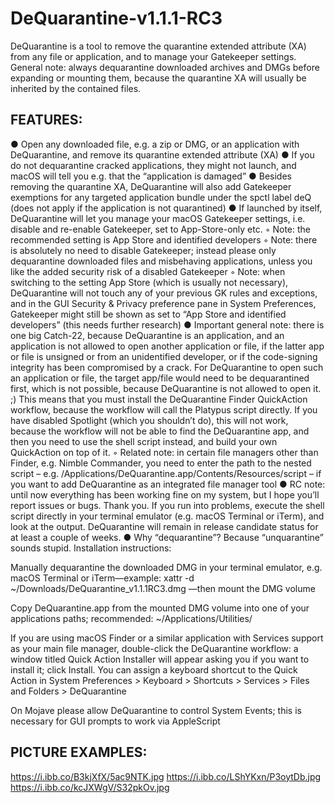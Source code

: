 # DeQuarantine-v1.1.1-RC3
DeQuarantine is a tool to remove the quarantine extended attribute (XA) from any file or application, and to manage your Gatekeeper settings.  General note: always dequarantine downloaded archives and DMGs before expanding or mounting them, because the quarantine XA will usually be inherited by the contained files.


## FEATURES:
● Open any downloaded file, e.g. a zip or DMG, or an application with DeQuarantine, and remove its quarantine extended attribute (XA)
● If you do not dequarantine cracked applications, they might not launch, and macOS will tell you e.g. that the “application is damaged”
● Besides removing the quarantine XA, DeQuarantine will also add Gatekeeper exemptions for any targeted application bundle under the spctl label deQ (does not apply if the application is not quarantined)
● If launched by itself, DeQuarantine will let you manage your macOS Gatekeeper settings, i.e. disable and re-enable Gatekeeper, set to App-Store-only etc.
◦ Note: the recommended setting is App Store and identified developers
◦ Note: there is absolutely no need to disable Gatekeeper; instead please only dequarantine downloaded files and misbehaving applications, unless you like the added security risk of a disabled Gatekeeper
◦ Note: when switching to the setting App Store (which is usually not necessary), DeQuarantine will not touch any of your previous GK rules and exceptions, and in the GUI Security & Privacy preference pane in System Preferences, Gatekeeper might still be shown as set to “App Store and identified developers” (this needs further research)
● Important general note: there is one big Catch-22, because DeQuarantine is an application, and an application is not allowed to open another application or file, if the latter app or file is unsigned or from an unidentified developer, or if the code-signing integrity has been compromised by a crack. For DeQuarantine to open such an application or file, the target app/file would need to be dequarantined first, which is not possible, because DeQuarantine is not allowed to open it. ;) This means that you must install the DeQuarantine Finder QuickAction workflow, because the workflow will call the Platypus script directly. If you have disabled Spotlight (which you shouldn’t do), this will not work, because the workflow will not be able to find the DeQuarantine app, and then you need to use the shell script instead, and build your own QuickAction on top of it.
◦ Related note: in certain file managers other than Finder, e.g. Nimble Commander, you need to enter the path to the nested script – e.g. /Applications/DeQuarantine.app/Contents/Resources/script – if you want to add DeQuarantine as an integrated file manager tool
● RC note: until now everything has been working fine on my system, but I hope you’ll report issues or bugs. Thank you. If you run into problems, execute the shell script directly in your terminal emulator (e.g. macOS Terminal or iTerm), and look at the output. DeQuarantine will remain in release candidate status for at least a couple of weeks.
● Why “dequarantine”? Because “unquarantine” sounds stupid.
Installation instructions:

Manually dequarantine the downloaded DMG in your terminal emulator, e.g. macOS Terminal or iTerm—example:
xattr -d ~/Downloads/DeQuarantine_v1.1.1RC3.dmg
—then mount the DMG volume

Copy DeQuarantine.app from the mounted DMG volume into one of your applications paths; recommended: ~/Applications/Utilities/


If you are using macOS Finder or a similar application with Services support as your main file manager, double-click the DeQuarantine workflow: a window titled Quick Action Installer will appear asking you if you want to install it; click Install. You can assign a keyboard shortcut to the Quick Action in System Preferences > Keyboard > Shortcuts > Services > Files and Folders > DeQuarantine

On Mojave please allow DeQuarantine to control System Events; this is necessary for GUI prompts to work via AppleScript

## PICTURE EXAMPLES:
https://i.ibb.co/B3kjXfX/5ac9NTK.jpg
https://i.ibb.co/LShYKxn/P3oytDb.jpg
https://i.ibb.co/kcJXWgV/S32pkOv.jpg